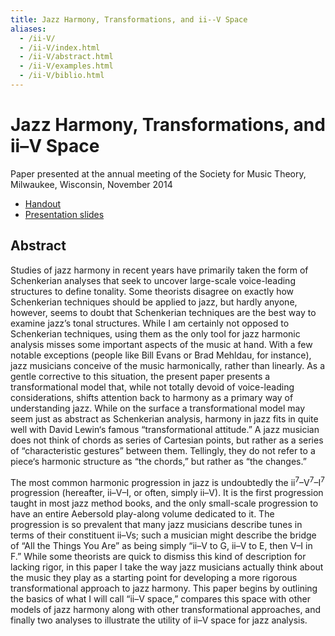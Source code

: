 ```yaml
---
title: Jazz Harmony, Transformations, and ii--V Space
aliases:
  - /ii-V/
  - /ii-V/index.html
  - /ii-V/abstract.html
  - /ii-V/examples.html
  - /ii-V/biblio.html
---
```


# Jazz Harmony, Transformations, and ii–V Space

Paper presented at the annual meeting of the Society for Music Theory,
Milwaukee, Wisconsin, November 2014

- [Handout](//files.mcclimon.org/projects/lcc-smt-handout.pdf)
- [Presentation slides](//files.mcclimon.org/projects/lcc-smt-slides.pdf)

## Abstract

Studies of jazz harmony in recent years have primarily taken the form of
Schenkerian analyses that seek to uncover large-scale voice-leading structures
to define tonality. Some theorists disagree on exactly how Schenkerian
techniques should be applied to jazz, but hardly anyone, however, seems to
doubt that Schenkerian techniques are the best way to examine jazz’s tonal
structures. While I am certainly not opposed to Schenkerian techniques, using
them as the only tool for jazz harmonic analysis misses some important aspects
of the music at hand. With a few notable exceptions (people like Bill Evans or
Brad Mehldau, for instance), jazz musicians conceive of the music
harmonically, rather than linearly. As a gentle corrective to this situation,
the present paper presents a transformational model that, while not totally
devoid of voice-leading considerations, shifts attention back to harmony as a
primary way of understanding jazz. While on the surface a transformational
model may seem just as abstract as Schenkerian analysis, harmony in jazz fits
in quite well with David Lewin‘s famous “transformational attitude.” A jazz
musician does not think of chords as series of Cartesian points, but rather as
a series of “characteristic gestures” between them. Tellingly, they do not
refer to a piece‘s harmonic structure as “the chords,” but rather as “the
changes.”

The most common harmonic progression in jazz is undoubtedly the
ii<sup>7</sup>–V<sup>7</sup>–I<sup>7</sup> progression (hereafter, ii–V–I, or
often, simply ii–V). It is the first progression taught in most jazz method
books, and the only small-scale progression to have an entire Aebersold
play-along volume dedicated to it. The progression is so prevalent that many
jazz musicians describe tunes in terms of their constituent ii–Vs; such a
musician might describe the bridge of “All the Things You Are” as being simply
“ii–V to G, ii–V to E, then V–I in F.” While some theorists are quick to
dismiss this kind of description for lacking rigor, in this paper I take the
way jazz musicians actually think about the music they play as a starting
point for developing a more rigorous transformational approach to jazz
harmony. This paper begins by outlining the basics of what I will call “ii–V
space,” compares this space with other models of jazz harmony along with other
transformational approaches, and finally two analyses to illustrate the
utility of ii–V space for jazz analysis.
